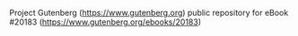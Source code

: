 Project Gutenberg (https://www.gutenberg.org) public repository for eBook #20183 (https://www.gutenberg.org/ebooks/20183)
